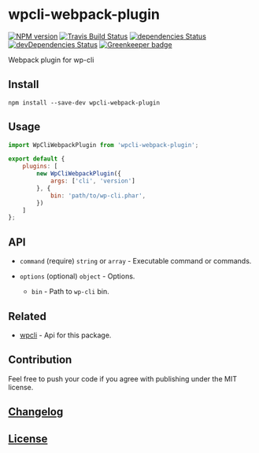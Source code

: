 # wpcli-webpack-plugin

[![NPM version](https://img.shields.io/npm/v/wpcli-webpack-plugin.svg)](https://www.npmjs.org/package/wpcli-webpack-plugin)
[![Travis Build Status](https://img.shields.io/travis/itgalaxy/wpcli-webpack-plugin/master.svg?label=build)](https://travis-ci.org/itgalaxy/wpcli-webpack-plugin)
[![dependencies Status](https://david-dm.org/itgalaxy/wpcli-webpack-plugin/status.svg)](https://david-dm.org/itgalaxy/wpcli-webpack-plugin)
[![devDependencies Status](https://david-dm.org/itgalaxy/wpcli-webpack-plugin/dev-status.svg)](https://david-dm.org/itgalaxy/wpcli-webpack-plugin?type=dev)
[![Greenkeeper badge](https://badges.greenkeeper.io/itgalaxy/wpcli-webpack-plugin.svg)](https://greenkeeper.io/)

Webpack plugin for wp-cli

## Install

```shell
npm install --save-dev wpcli-webpack-plugin
```

## Usage

```js
import WpCliWebpackPlugin from 'wpcli-webpack-plugin';

export default {
    plugins: [
        new WpCliWebpackPlugin({
            args: ['cli', 'version']
        }, {
            bin: 'path/to/wp-cli.phar',
        })
    ]
};
```

## API

-   `command` (require) `string` or `array` - Executable command or commands.

-   `options` (optional) `object` - Options.

    -   `bin` - Path to `wp-cli` bin.

## Related

-   [wpcli](https://github.com/itgalaxy/wpcli) - Api for this package.

## Contribution

Feel free to push your code if you agree with publishing under the MIT license.

## [Changelog](CHANGELOG.md)

## [License](LICENSE)
